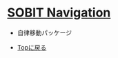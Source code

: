 # [SOBIT Navigation](/sobit_navigation) 
- 自律移動パッケージ 


- [Topに戻る](https://gitlab.com/TeamSOBITS/sobit_navigation_stack#sobit-navigation-stack)


